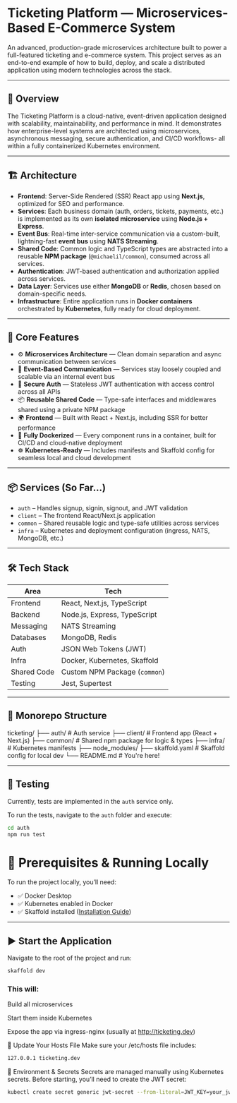 # Ticketing Platform — Microservices-Based E-Commerce System

An advanced, production-grade microservices architecture built to power a full-featured ticketing and e-commerce system. This project serves as an end-to-end example of how to build, deploy, and scale a distributed application using modern technologies across the stack.

---

## 🚀 Overview

The Ticketing Platform is a cloud-native, event-driven application designed with scalability, maintainability, and performance in mind. It demonstrates how enterprise-level systems are architected using microservices, asynchronous messaging, secure authentication, and CI/CD workflows- all within a fully containerized Kubernetes environment.

---

## 🏗️ Architecture

- **Frontend**: Server-Side Rendered (SSR) React app using **Next.js**, optimized for SEO and performance.
- **Services**: Each business domain (auth, orders, tickets, payments, etc.) is implemented as its own **isolated microservice** using **Node.js + Express**.
- **Event Bus**: Real-time inter-service communication via a custom-built, lightning-fast **event bus** using **NATS Streaming**.
- **Shared Code**: Common logic and TypeScript types are abstracted into a reusable **NPM package** (`@michaelil/common`), consumed across all services.
- **Authentication**: JWT-based authentication and authorization applied across services.
- **Data Layer**: Services use either **MongoDB** or **Redis**, chosen based on domain-specific needs.
- **Infrastructure**: Entire application runs in **Docker containers** orchestrated by **Kubernetes**, fully ready for cloud deployment.

---

## 🧱 Core Features

- ⚙️ **Microservices Architecture** — Clean domain separation and async communication between services
- 📡 **Event-Based Communication** — Services stay loosely coupled and scalable via an internal event bus
- 🔐 **Secure Auth** — Stateless JWT authentication with access control across all APIs
- 📦 **Reusable Shared Code** — Type-safe interfaces and middlewares shared using a private NPM package
- 🌍 **Frontend** — Built with React + Next.js, including SSR for better performance
- 🐳 **Fully Dockerized** — Every component runs in a container, built for CI/CD and cloud-native deployment
- ☸️ **Kubernetes-Ready** — Includes manifests and Skaffold config for seamless local and cloud development

---

## 📦 Services (So Far...)

- `auth` – Handles signup, signin, signout, and JWT validation
- `client` – The frontend React/Next.js application
- `common` – Shared reusable logic and type-safe utilities across services
- `infra` – Kubernetes and deployment configuration (ingress, NATS, MongoDB, etc.)

---

## 🛠️ Tech Stack

| Area        | Tech                          |
| ----------- | ----------------------------- |
| Frontend    | React, Next.js, TypeScript    |
| Backend     | Node.js, Express, TypeScript  |
| Messaging   | NATS Streaming                |
| Databases   | MongoDB, Redis                |
| Auth        | JSON Web Tokens (JWT)         |
| Infra       | Docker, Kubernetes, Skaffold  |
| Shared Code | Custom NPM Package (`common`) |
| Testing     | Jest, Supertest               |

---

## 📁 Monorepo Structure

ticketing/
├── auth/ # Auth service
├── client/ # Frontend app (React + Next.js)
├── common/ # Shared npm package for logic & types
├── infra/ # Kubernetes manifests
├── node_modules/
├── skaffold.yaml # Skaffold config for local dev
└── README.md # You're here!

---

## 🧪 Testing

Currently, tests are implemented in the `auth` service only.

To run the tests, navigate to the `auth` folder and execute:

```bash
cd auth
npm run test
```

# 🧰 Prerequisites & Running Locally

To run the project locally, you’ll need:

- ✅ Docker Desktop
- ✅ Kubernetes enabled in Docker
- ✅ Skaffold installed ([Installation Guide](https://skaffold.dev/docs/install/))

---

## ▶️ Start the Application

Navigate to the root of the project and run:

```bash
skaffold dev
```

### This will:

Build all microservices

Start them inside Kubernetes

Expose the app via ingress-nginx (usually at http://ticketing.dev)

🧾 Update Your Hosts File
Make sure your /etc/hosts file includes:

```bash
127.0.0.1 ticketing.dev
```

🔐 Environment & Secrets
Secrets are managed manually using Kubernetes secrets. Before starting, you’ll need to create the JWT secret:

```bash
kubectl create secret generic jwt-secret --from-literal=JWT_KEY=your_jwt_key_here
```
